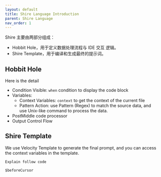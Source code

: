 ```yaml
---
layout: default
title: Shire Language Introduction
parent: Shire Language
nav_order: 1
---
```


Shire 主要由两部分组成：

- Hobbit Hole，用于定义数据处理流程与 IDE 交互 逻辑。
- Shire Template，用于编译和生成最终的提示词。

## Hobbit Hole 

Here is the detail

- Condition Visible: `when` condition to display the code block
- Variables:
  - Context Variables: `context` to get the context of the current file 
  - Pattern Action: use Pattern (Regex) to match the source data, and use Unix-like command to process the data.
- PostMiddle code processor
- Output Control Flow

## Shire Template

We use Velocity Template to generate the final prompt, and you can access the context variables in the template.

```shire
Explain follow code

$beforeCursor
```

